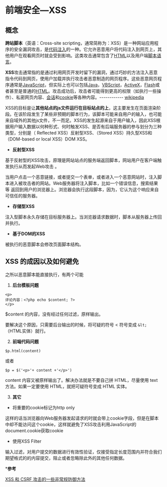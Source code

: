 # 前端安全—XSS

## 概念

**跨站脚本**（英语：Cross-site scripting，通常简称为：XSS）是一种网站应用程序的安全漏洞攻击，是[代码注入](https://zh.wikipedia.org/wiki/%E4%BB%A3%E7%A2%BC%E6%B3%A8%E5%85%A5)的一种。它允许恶意用户将代码注入到网页上，其他用户在观看网页时就会受到影响。这类攻击通常包含了[HTML](https://zh.wikipedia.org/wiki/HTML)以及用户端[脚本语言](https://zh.wikipedia.org/wiki/%E8%85%B3%E6%9C%AC%E8%AA%9E%E8%A8%80)。

**XSS**攻击通常指的是通过利用网页开发时留下的漏洞，通过巧妙的方法注入恶意指令代码到网页，使用户加载并执行攻击者恶意制造的网页程序。这些恶意网页程序通常是[JavaScript](https://zh.wikipedia.org/wiki/JavaScript)，但实际上也可以包括[Java](https://zh.wikipedia.org/wiki/Java)，[VBScript](https://zh.wikipedia.org/wiki/VBScript)，[ActiveX](https://zh.wikipedia.org/wiki/ActiveX)，[Flash](https://zh.wikipedia.org/wiki/Flash)或者甚至是普通的[HTML](https://zh.wikipedia.org/wiki/HTML)。攻击成功后，攻击者可能得到更高的权限（如执行一些操作）、私密网页内容、[会话](https://zh.wikipedia.org/wiki/%E4%BC%9A%E8%AF%9D)和[cookie](https://zh.wikipedia.org/wiki/Cookie)等各种内容。------------ [wikipedia](https://zh.wikipedia.org/wiki/%E8%B7%A8%E7%B6%B2%E7%AB%99%E6%8C%87%E4%BB%A4%E7%A2%BC)

XSS的目标是让**其他站点的js文件运行在目标站点的上**，这主要发生在页面渲染阶段。在该阶段发生了某些非预期的脚本行为，该脚本可能来自用户的输入，也可能来自域外的其他js文件，不一而足。XSS的发生起源来自于用户输入，因此XSS根据用户输入数据以何种形式、何时触发XSS、是否有后端服务器的参与划分为三种类型，分别是（ Reflected XSS）反射型XSS、（Stored XSS）持久型XSS和（DOM-based or local XSS）DOM XSS。

- **反射型XSS**

基于反射型的XSS攻击，原理是网站站点的服务端返回脚本，网站用户在客户端触发执行从而发起Web攻击 。

当用户点击一个恶意链接，或者提交一个表单，或者进入一个恶意网站时，注入脚本进入被攻击者的网站。Web服务器将注入脚本，比如一个错误信息，搜索结果等 返回到用户的浏览器上。浏览器会执行这段脚本，因为，它认为这个响应来自可信任的服务器。

- **存储型XSS**

注入型脚本永久存储在目标服务器上。当浏览器请求数据时，脚本从服务器上传回并执行。

- **基于DOM的XSS**

被执行的恶意脚本会修改页面脚本结构。





## XSS 的成因以及如何避免

之所以恶意脚本能直接执行，有两个可能

1. **后台模板问题**

```
<p>
评论内容：<?php echo $content; ?>
</p>

```

$content 的内容，没有经过任何过滤，原样输出。

要解决这个原因，只需要后台输出的时候，将可疑的符号 < 符号变成 `&lt;` （HTML实体）就行。

2. **前端代码问题**

```
$p.html(content)
```

或者

```
$p = $('<p>'+ content +'</p>')

```

content 内容又被原样输出了。解决办法就是不要自己拼 HTML，尽量使用 text 方法。如果一定要使用 HTML，就把可疑符号变成 HTML 实体。



3. **其它**

- 将重要的cookie标记为http only

这样的话当浏览器向Web服务器发起请求的时就会带上cookie字段，但是在脚本中却不能访问这个cookie，这样就避免了XSS攻击利用JavaScript的document.cookie获取cookie

- 使用XSS Filter

输入过滤，对用户提交的数据进行有效性验证，仅接受指定长度范围内并符合我们期望格式的的内容提交，阻止或者忽略除此外的其他任何数据。



***参考**

[XSS 和 CSRF 攻击的一些非常规防御方法](http://www.imooc.com/article/18069)

